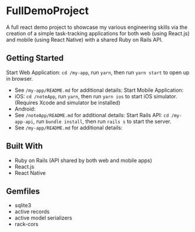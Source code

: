 # FullDemoProject
A full react demo project to showcase my various engineering skills via the creation of a simple task-tracking applications for both web (using React.js) and mobile (using React Native) with a shared Ruby on Rails API. 

## Getting Started

Start Web Application: `cd /my-app`, run `yarn`, then run `yarn start` to open up in browser. 
- See `/my-app/README.md` for additional details: 
Start Mobile Application: 
- iOS: `cd /noteApp`, run `yarn`, then run `yarn ios` to start iOS simulator. (Requires Xcode and simulator be installed)
- Android: 
- See `/noteApp/README.md` for additional details: 
Start Rails API: `cd /my-app-api`, run `bundle install`, then run `rails s` to start the server.
- See `/my-app/README.md` for additional details: 
    

## Built With

- Ruby on Rails (API shared by both web and mobile apps)
- React.js
- React Native

## Gemfiles 

- sqlite3
- active records
- active model serializers
- rack-cors

